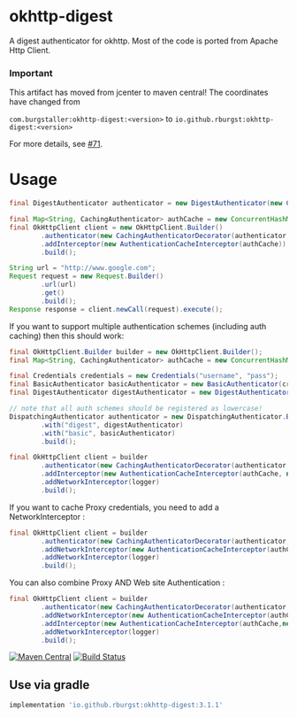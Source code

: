 # okhttp-digest
A digest authenticator for okhttp. Most of the code is 
ported from Apache Http Client.

### Important

This artifact has moved from jcenter to maven central! The coordinates have changed from

`com.burgstaller:okhttp-digest:<version>` to `io.github.rburgst:okhttp-digest:<version>`

For more details, see [#71](https://github.com/rburgst/okhttp-digest/issues/71).


# Usage

```java
final DigestAuthenticator authenticator = new DigestAuthenticator(new Credentials("username", "pass"));

final Map<String, CachingAuthenticator> authCache = new ConcurrentHashMap<>();
final OkHttpClient client = new OkHttpClient.Builder()
        .authenticator(new CachingAuthenticatorDecorator(authenticator, authCache))
        .addInterceptor(new AuthenticationCacheInterceptor(authCache))
        .build();

String url = "http://www.google.com";
Request request = new Request.Builder()
        .url(url)
        .get()
        .build();
Response response = client.newCall(request).execute();
```

If you want to support multiple authentication schemes (including auth caching) then this should
work:

```java
final OkHttpClient.Builder builder = new OkHttpClient.Builder();
final Map<String, CachingAuthenticator> authCache = new ConcurrentHashMap<>();

final Credentials credentials = new Credentials("username", "pass");
final BasicAuthenticator basicAuthenticator = new BasicAuthenticator(credentials);
final DigestAuthenticator digestAuthenticator = new DigestAuthenticator(credentials);

// note that all auth schemes should be registered as lowercase!
DispatchingAuthenticator authenticator = new DispatchingAuthenticator.Builder()
        .with("digest", digestAuthenticator)
        .with("basic", basicAuthenticator)
        .build();

final OkHttpClient client = builder
        .authenticator(new CachingAuthenticatorDecorator(authenticator, authCache))
        .addInterceptor(new AuthenticationCacheInterceptor(authCache, new DefaultRequestCacheKeyProvider()))
        .addNetworkInterceptor(logger)
        .build();
```
If you want to cache Proxy credentials, you need to add a NetworkInterceptor : 

```java
final OkHttpClient client = builder
        .authenticator(new CachingAuthenticatorDecorator(authenticator, authCache))
        .addNetworkInterceptor(new AuthenticationCacheInterceptor(authCache, new DefaultProxyCacheKeyProvider()))
        .addNetworkInterceptor(logger)
        .build();
```

You can also combine Proxy AND Web site Authentication :

```java
final OkHttpClient client = builder
        .authenticator(new CachingAuthenticatorDecorator(authenticator, authCache))
        .addNetworkInterceptor(new AuthenticationCacheInterceptor(authCache,new DefaultProxyCacheKeyProvider()))
        .addInterceptor(new AuthenticationCacheInterceptor(authCache,new DefaultRequestCacheKeyProvider()))        
        .addNetworkInterceptor(logger)
        .build();
```

[![Maven Central](https://maven-badges.herokuapp.com/maven-central/io.github.rburgst/okhttp-digest/badge.svg)](https://maven-badges.herokuapp.com/maven-central/io.github.rburgst/okhttp-digest)
[![Build Status](https://github.com/rburgst/okhttp-digest/actions/workflows/gradle.yml/badge.svg)](https://github.com/rburgst/okhttp-digest/actions/workflows/gradle.yml)

## Use via gradle

```groovy
implementation 'io.github.rburgst:okhttp-digest:3.1.1'
```
